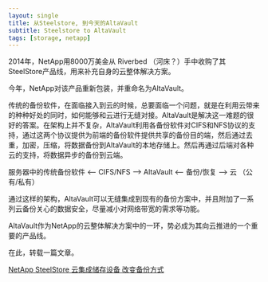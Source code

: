 ```yaml
---
layout: single
title: 从Steelstore, 到今天的AltaVault
subtitle: Steelstore to AltaVault
tags: [storage, netapp]
---
```


2014年，NetApp用8000万美金从 Riverbed （河床？）手中收购了其SteelStore产品线，用来补充自身的云整体解决方案。

今年，NetApp对该产品重新包装，并重命名为AltaVault。

传统的备份软件，在面临接入到云的时候，总要面临一个问题，就是在利用云带来的种种好处的同时，如何能够和云进行无缝对接。AltaVault是解决这一难题的很好的答案。在架构上并不复杂，AltaVault利用各备份软件对CIFS和NFS协议的支持，通过这两个协议提供为前端的备份软件提供共享的备份目的端，然后通过去重，加密，压缩，将数据备份到AltaVault的本地存储上。然后再通过后端对各种云的支持，将数据异步的备份到云端。

服务器中的传统备份软件 <— CIFS/NFS —> AltaVault  <— 备份/恢复 —> 云 （公有/私有）

通过这样的架构，AltaVault可以无缝集成到现有的备份方案中，并且附加了一系列云备份关心的数据安全，尽量减小对网络带宽的需求等功能。

AltaVault作为NetApp的云整体解决方案中的一环，势必成为其向云推进的一个重要的产品线。

在此，转载一篇文章。

[NetApp SteelStore 云集成储存设备 改变备份方式](http://www.chinastor.com/a/cloud/04151501R015.html)
